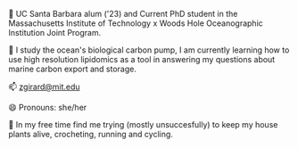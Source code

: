 🏫 UC Santa Barbara alum ('23) and Current PhD student in the Massachusetts Institute of Technology x Woods Hole Oceanographic Institution Joint Program. 

🔬 I study the ocean's biological carbon pump, I am currently learning how to use high resolution lipidomics as a tool in answering my questions about marine carbon export and storage.

📫 zgirard@mit.edu

😄 Pronouns: she/her

🌱 In my free time find me trying (mostly unsuccesfully) to keep my house plants alive, crocheting, running and cycling.
